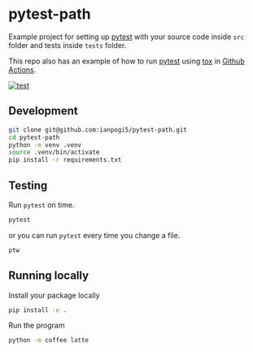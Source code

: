# pytest-path

Example project for setting up [pytest](https://docs.pytest.org/) with your source code inside `src` folder and tests inside `tests` folder.

This repo also has an example of how to run [pytest](https://docs.pytest.org/) using [tox](https://tox.wiki/) in [Github Actions](https://github.com/ianpogi5/pytest-path/actions).

[![test](https://github.com/ianpogi5/pytest-path/actions/workflows/test.yml/badge.svg)](https://github.com/ianpogi5/pytest-path/actions/workflows/test.yml)

## Development

```bash
git clone git@github.com:ianpogi5/pytest-path.git
cd pytest-path
python -m venv .venv
source .venv/bin/activate
pip install -r requirements.txt
```

## Testing

Run `pytest` on time.

```bash
pytest
```

or you can run `pytest` every time you change a file.

```bash
ptw
```

## Running locally

Install your package locally

```bash
pip install -e .
```

Run the program

```bash
python -m coffee latte
```
